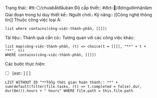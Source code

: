 
Trạng thái:: #tt-⚪/chưabắtđầubàn
Độ cấp thiết:: #đct-🍃/đợingườinhậnlàm 
Giai đoạn trong tư duy thiết kế:: 
Người chơi::
Kỹ năng:: [[Công nghệ thông tin]]
Thuộc công việc loại A:
```dataview
list where contains(công-việc-thành-phần, [[]])
```

Tài liệu::
Thành quả cần có::
Tương quan với các công việc khác:
```dataview 
list map(công-việc-thành-phần, (t) => choice(t = [[]], "**" + t + "**", t))
WHERE contains(công-việc-thành-phần, [[]])
```

Các bước thực hiện:
- [ ] [est:: ] [ ]  


```dataview
LIST WITHOUT ID "**Tổng thời gian hoàn thành:: **" + sum(default(filter(file.tasks, (t) => t.completed = false).dur, dur(0m))).hours + " hours" WHERE file.path = this.file.path
```
